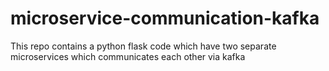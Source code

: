 # microservice-communication-kafka
This repo contains a python flask code which have two separate microservices which communicates each other via kafka 
